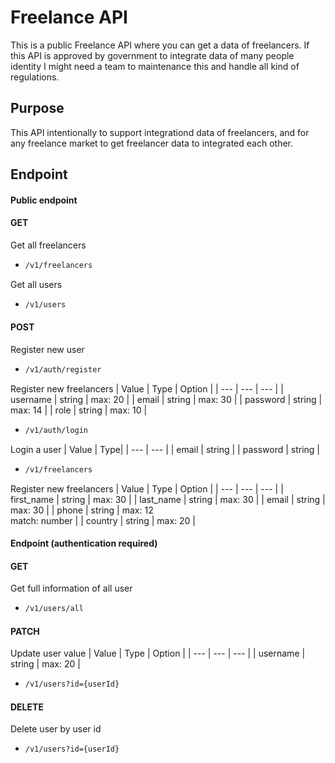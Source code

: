 # Freelance API

This is a public Freelance API where you can get a data of freelancers. If this API is approved by government to integrate data of many people identity I might need a team to maintenance this and handle all kind of regulations.

## Purpose

This API intentionally to support integrationd data of freelancers, and for any freelance market to get freelancer data to integrated each other.

## Endpoint

#### Public endpoint

#### GET
Get all freelancers
* ```bash
  /v1/freelancers
  ```

Get all users
* ```bash
  /v1/users
  ```

#### POST
Register new user

* ```bash
  /v1/auth/register
  ```
Register new freelancers
| Value  | Type | Option |
| --- | --- | --- |
| username  | string  | max: 20 |
| email  | string  | max: 30 |
| password  | string  | max: 14 |
| role  | string  | max: 10 |

* ```bash
  /v1/auth/login
  ```
Login a user
| Value  | Type|
| --- | --- |
| email  | string |
| password  | string |

* ```bash
  /v1/freelancers
  ```
Register new freelancers
| Value  | Type | Option |
| --- | --- | --- |
| first_name  | string  | max: 30 |
| last_name  | string  | max: 30 |
| email  | string  | max: 30 |
| phone  | string  | max: 12 <br> match: number |
| country  | string  | max: 20 |

#### Endpoint (authentication required)

#### GET
Get full information of all user
* ```bash
  /v1/users/all
  ```

#### PATCH
Update user value
| Value  | Type | Option |
| --- | --- | --- |
| username  | string  | max: 20 |
* ```bash
  /v1/users?id={userId}
  ```

#### DELETE
Delete user by user id
* ```bash
  /v1/users?id={userId}
  ```
